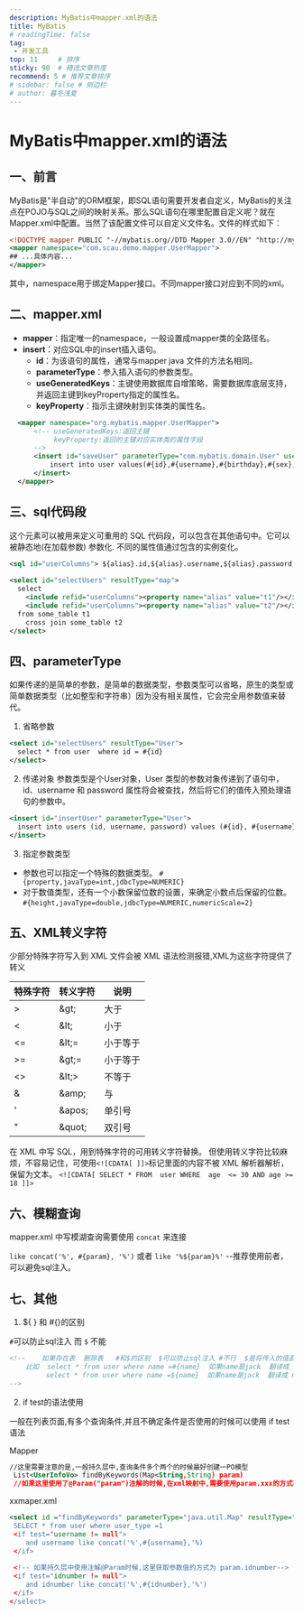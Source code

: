 ```yaml
---
description: MyBatis中mapper.xml的语法
title: MyBatis
# readingTime: false
tag:
 - 开发工具
top: 11     # 排序
sticky: 90  # 精选文章热度
recommend: 5 # 推荐文章排序
# sidebar: false # 侧边栏
# author: 暮冬浅夏
---
```

# MyBatis中mapper.xml的语法
## 一、前言
MyBatis是"半自动"的ORM框架，即SQL语句需要开发者自定义，MyBatis的关注点在POJO与SQL之间的映射关系。那么SQL语句在哪里配置自定义呢？就在Mapper.xml中配置。当然了该配置文件可以自定义文件名。文件的样式如下：
```xml
<!DOCTYPE mapper PUBLIC "-//mybatis.org//DTD Mapper 3.0//EN" "http://mybatis.org/dtd/mybatis-3-mapper.dtd" >
<mapper namespace="com.scau.demo.mapper.UserMapper">
## ...具体内容...
</mapper>
```
其中，namespace用于绑定Mapper接口。不同mapper接口对应到不同的xml。

## 二、mapper.xml
- **mapper**：指定唯一的namespace，一般设置成mapper类的全路径名。
- **insert**：对应SQL中的insert插入语句。
  - **id**：为该语句的属性，通常与mapper java 文件的方法名相同。
  - **parameterType**：参入插入语句的参数类型。
  - **useGeneratedKeys**：主键使用数据库自增策略，需要数据库底层支持，并返回主键到keyProperty指定的属性名。
  - **keyProperty**：指示主键映射到实体类的属性名。
```xml
  <mapper namespace="org.mybatis.mapper.UserMapper">
      <!-- useGeneratedKeys:返回主键
           keyProperty:返回的主键对应实体类的属性字段
      -->
      <insert id="saveUser" parameterType="com.mybatis.domain.User" useGeneratedKeys="true" keyProperty="id">
          insert into user values(#{id},#{username},#{birthday},#{sex},#{address})
      </insert>
  </mapper>
```
## 三、sql代码段
这个元素可以被用来定义可重用的 SQL 代码段，可以包含在其他语句中。它可以被静态地(在加载参数) 参数化. 不同的属性值通过包含的实例变化。
```xml
<sql id="userColumns"> ${alias}.id,${alias}.username,${alias}.password </sql>
 
<select id="selectUsers" resultType="map">
  select
    <include refid="userColumns"><property name="alias" value="t1"/></include>,
    <include refid="userColumns"><property name="alias" value="t2"/></include>
  from some_table t1
    cross join some_table t2
</select>
```
## 四、parameterType
如果传递的是简单的参数，是简单的数据类型，参数类型可以省略，原生的类型或简单数据类型（比如整型和字符串）因为没有相关属性，它会完全用参数值来替代。

1. 省略参数
  ```xml
  <select id="selectUsers" resultType="User">
    select * from user  where id = #{id}
  </select>
  ```
2. 传递对象
  参数类型是个User对象，User 类型的参数对象传递到了语句中，id、username 和 password 属性将会被查找，然后将它们的值传入预处理语句的参数中。
  ```xml
  <insert id="insertUser" parameterType="User">
    insert into users (id, username, password) values (#{id}, #{username}, #{password})
  </insert>
  ```

3. 指定参数类型
- 参数也可以指定一个特殊的数据类型。
`#{property,javaType=int,jdbcType=NUMERIC}`
- 对于数值类型，还有一个小数保留位数的设置，来确定小数点后保留的位数。
`#{height,javaType=double,jdbcType=NUMERIC,numericScale=2}`
## 五、XML转义字符
少部分特殊字符写入到 XML 文件会被 XML 语法检测报错,XML为这些字符提供了转义

特殊字符| 转义字符|说明
-------|----------|------
\>     |\&gt;     |大于
\<     |\&lt;     |小于
\<=    |\&lt;=    |小于等于
\>=    |\&gt;=    |小于等于
\<>    |\&lt;>    |不等于
&      |\&amp;    |与
'      |\&apos;   |单引号
"      |\&quot;   |双引号

在 XML 中写 SQL，用到特殊字符的可用转义字符替换。
但使用转义字符比较麻烦，不容易记住，可使用`<![CDATA[ ]]>`标记里面的内容不被 XML 解析器解析，保留为文本。
`<![CDATA[ SELECT * FROM  user WHERE  age  <= 30 AND age >= 18 ]]>`
## 六、模糊查询
mapper.xml 中写模湖查询需要使用 `concat` 来连接

 `like concat('%', #{param}, '%')`  或者 `like '%${param}%'`  --推荐使用前者，可以避免sql注入。
## 七、其他
 1. ${ } 和 #{}的区别

`#`可以防止sql注入 而 `$` 不能
```xml
<!--    如果存在表  删除表   #和$的区别  $可以防止sql注入 #不行  $是将传入的值直接显示 不会进行转换
    比如  select * from user where name =#{name}  如果name是jack  翻译成 name ='jack'
         select * from user where name =${name}  如果name是jack  翻译成 name = jack
-->
```
2. if test的语法使用

一般在列表页面,有多个查询条件,并且不确定条件是否使用的时候可以使用 if test语法

Mapper
```xml
//这里需要注意的是,一般持久层中,查询条件多个两个的时候最好创建一PO模型
 List<UserInfoVo> findByKeywords(Map<String,String) param)
 //如果这里使用了@Param("param")注解的时候,在xml映射中,需要使用param.xxx的方式获取参数
```
xxmaper.xml
```xml
<select id ="findByKeywords" parameterType="java.util.Map" resultType="com.example.test.vo.UserInfoVo>
 SELECT * from user where user_type =1 
 <if test="username != null">
    and username like concat('%',#{username},'%)
 </if>
 
 <!-- 如果持久层中使用注解@Param时候,这里获取参数值的方式为 param.idnumber-->
 <if test="idnumber != null">
    and idnumber like concat('%',#{idnumber},'%')
 </if>
</select>
```